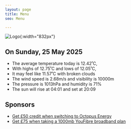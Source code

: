 ```yaml
---
layout: page
title: Menu
seo: Menu

---
```


![Logo](/images/logo.jpg){:width="832px"}

<!-- weather_marker starts -->
## On Sunday, 25 May 2025

- The average temperature today is 12.42˚C,
- With highs of 12.75˚C and lows of 12.05˚C,
- It may feel like 11.57˚C with broken clouds
- The wind speed is 2.68m/s and visibility is 10000m
- The pressure is 1013hPa and humidity is 71%
- The sun will rise at 04:01 and set at 20:09

<!-- weather_marker ends -->

## Sponsors

- [Get £50 credit when switching to Octopus Energy](https://bit.ly/3oD1nnS)
- [Get £75 when taking a 1000mb YouFibre broadband plan](https://aklam.io/91zWhU?)
